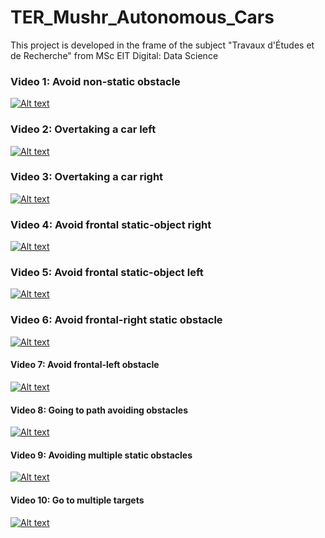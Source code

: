 # TER_Mushr_Autonomous_Cars
This project is developed in the frame of the subject "Travaux d'Études et de Recherche" from MSc EIT Digital: Data Science




### Video 1: Avoid non-static obstacle
[//]: <> (https://youtu.be/CVhjEhTd9rs)
[![Alt text](https://img.youtube.com/vi/CVhjEhTd9rs/0.jpg)](https://www.youtube.com/watch?v=CVhjEhTd9rs)

### Video 2: Overtaking a car left
[//]: <> (https://youtu.be/jGbz94Sc4rU)
[![Alt text](https://img.youtube.com/vi/jGbz94Sc4rU/0.jpg)](https://www.youtube.com/watch?v=jGbz94Sc4rU)

### Video 3: Overtaking a car right
[//]: <> (https://youtu.be/M_KMWuO_KCM)
[![Alt text](https://img.youtube.com/vi/M_KMWuO_KCM/0.jpg)](https://www.youtube.com/watch?v=M_KMWuO_KCM)

### Video 4: Avoid frontal static-object right
[//]: <> (https://youtu.be/1GzxnTykZo4)
[![Alt text](https://img.youtube.com/vi/1GzxnTykZo4/0.jpg)](https://www.youtube.com/watch?v=1GzxnTykZo4)

### Video 5: Avoid frontal static-object left
[//]: <> (https://youtu.be/2Rhm51QhhcE)
[![Alt text](https://img.youtube.com/vi/2Rhm51QhhcE/0.jpg)](https://www.youtube.com/watch?v=2Rhm51QhhcE)

### Video 6: Avoid frontal-right static obstacle
[//]: <> (https://youtu.be/jX-FW6aGJyk)
[![Alt text](https://img.youtube.com/vi/jX-FW6aGJyk/0.jpg)](https://www.youtube.com/watch?v=jX-FW6aGJyk)

#### Video 7: Avoid frontal-left obstacle
[//]: <> (https://youtu.be/Qtsw6otmA4E)
[![Alt text](https://img.youtube.com/vi/Qtsw6otmA4E/0.jpg)](https://www.youtube.com/watch?v=Qtsw6otmA4E)

#### Video 8: Going to path avoiding obstacles
[//]: <> (https://youtu.be/GHSXxeQpq0w)
[![Alt text](https://img.youtube.com/vi/GHSXxeQpq0w/0.jpg)](https://www.youtube.com/watch?v=GHSXxeQpq0w)

#### Video 9: Avoiding multiple static obstacles
[//]: <> (https://youtu.be/https://youtu.be/54DrXzud6fI)
[![Alt text](https://img.youtube.com/vi/54DrXzud6fI/0.jpg)](https://www.youtube.com/watch?v=54DrXzud6fI)

#### Video 10: Go to multiple targets
[//]: <> (https://youtu.be/hwn7dAeDoxQ)
[![Alt text](https://img.youtube.com/vi/hwn7dAeDoxQ/0.jpg)](https://www.youtube.com/watch?v=hwn7dAeDoxQ)




